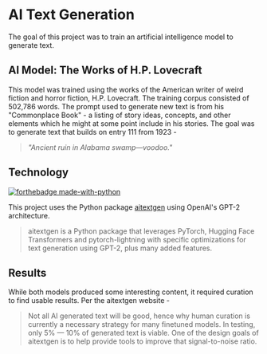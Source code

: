 # AI Text Generation
The goal of this project was to train an artificial intelligence model to generate text.

## AI Model: The Works of H.P. Lovecraft
This model was trained using the works of the American writer of weird fiction and horror fiction, H.P. Lovecraft. The training corpus consisted of 502,786 words. The prompt used to generate new text is from his "Commonplace Book" - a listing of story ideas, concepts, and other elements which he might at some point include in his stories. The goal was to generate text that builds on entry 111 from 1923 -

> *"Ancient ruin in Alabama swamp—voodoo."*

## Technology
[![forthebadge made-with-python](http://ForTheBadge.com/images/badges/made-with-python.svg)](https://www.python.org/)

This project uses the Python package [aitextgen](https://docs.aitextgen.io) using OpenAI's GPT-2 architecture.

> aitextgen is a Python package that leverages PyTorch, Hugging Face Transformers and pytorch-lightning with specific optimizations for text generation using GPT-2, plus many added features.

## Results
While both models produced some interesting content, it required curation to find usable results. Per the aitextgen website -

> Not all AI generated text will be good, hence why human curation is currently a necessary strategy for many finetuned models. In testing, only 5% — 10% of generated text is viable. One of the design goals of aitextgen is to help provide tools to improve that signal-to-noise ratio.
